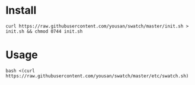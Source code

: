 # Install
```shellscript
curl https://raw.githubusercontent.com/yousan/swatch/master/init.sh > init.sh && chmod 0744 init.sh
```

# Usage
```shellscript
bash <(curl https://raw.githubusercontent.com/yousan/swatch/master/etc/swatch.sh)
```